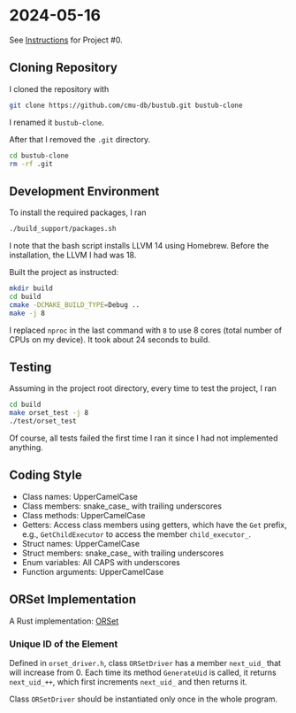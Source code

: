# 2024-05-16

See [Instructions](https://15445.courses.cs.cmu.edu/spring2024/project0/) for Project #0.

## Cloning Repository

I cloned the repository with

```sh
git clone https://github.com/cmu-db/bustub.git bustub-clone
```

I renamed it `bustub-clone`.

After that I removed the `.git` directory.

```sh
cd bustub-clone
rm -rf .git
```

## Development Environment

To install the required packages, I ran

```sh
./build_support/packages.sh
```

I note that the bash script installs LLVM 14 using Homebrew.
Before the installation, the LLVM I had was 18. 

Built the project as instructed:

```sh
mkdir build
cd build
cmake -DCMAKE_BUILD_TYPE=Debug ..
make -j 8
```

I replaced `nproc` in the last command with `8` to use 8 cores (total number of CPUs on my device).
It took about 24 seconds to build.

## Testing

Assuming in the project root directory, 
every time to test the project, I ran
```sh
cd build
make orset_test -j 8
./test/orset_test
```

Of course, all tests failed the first time I ran it since I had not implemented anything.

## Coding Style

- Class names: UpperCamelCase
- Class members: snake_case_ with trailing underscores
- Class methods: UpperCamelCase
- Getters: Access class members using getters, which have the `Get` prefix, e.g., `GetChildExecutor` to access the member `child_executor_`.
- Struct names: UpperCamelCase
- Struct members: snake_case_ with trailing underscores
- Enum variables: All CAPS with underscores
- Function arguments: UpperCamelCase


## ORSet Implementation

A Rust implementation: [ORSet](https://github.com/andrewjstone/orset/tree/master)

### Unique ID of the Element

Defined in `orset_driver.h`, class `ORSetDriver` has a member `next_uid_` that will increase from 0. 
Each time its method `GenerateUid` is called, it returns `next_uid_++`, which first increments `next_uid_` and then returns it.

Class `ORSetDriver` should be instantiated only once in the whole program.

